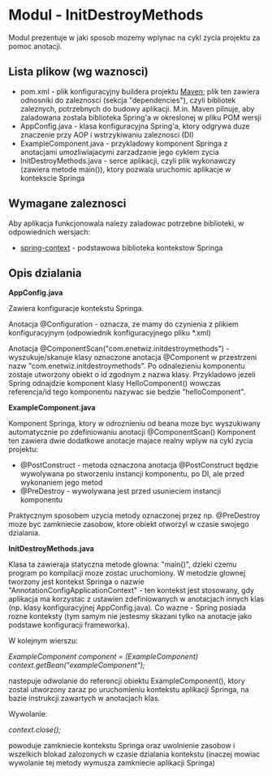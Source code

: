 Modul - InitDestroyMethods
==================

Modul prezentuje w jaki sposob mozemy wplynac na cykl zycia projektu za pomoc anotacji.


Lista plikow (wg waznosci)
--------------------------

 * pom.xml - plik konfiguracyjny buildera projektu [Maven](http://4programmers.net/Java/Maven#id-A-moe-by-tak-Maven); plik ten zawiera 
   odnosniki do zaleznosci (sekcja "dependencies"), czyli bibliotek zaleznych, potrzebnych do budowy aplikacji. M.in. Maven pilnuje, aby 
   zaladowana zostala biblioteka Spring'a w okreslonej w pliku POM wersji
 * AppConfig.java - klasa konfiguracyjna Spring'a, ktory odgrywa duze znaczenie przy AOP i wstrzykiwaniu zaleznosci (DI)
 * ExampleComponent.java - przykladowy komponent Springa z anotacjami umozliwiajacymi zarzadzanie jego cyklem zycia
 * InitDestroyMethods.java - serce aplikacji, czyli plik wykonawczy (zawiera metode main()), ktory pozwala uruchomic aplikacje w kontekscie Springa


Wymagane zaleznosci
-------------------

Aby aplikacja funkcjonowala nalezy zaladowac potrzebne biblioteki, w odpowiednich wersjach:

 * [spring-context](http://search.maven.org/#artifactdetails|org.springframework|spring-context|3.2.14.RELEASE|jar) - podstawowa biblioteka 
   kontekstow Springa


Opis dzialania
--------------

**AppConfig.java**

Zawiera konfiguracje kontekstu Springa.

Anotacja @Configuration - oznacza, ze mamy do czynienia z plikiem konfiguracyjnym (odpowiednik konfiguracyjnego pliku *.xml)

Anotacja @ComponentScan("com.enetwiz.initdestroymethods") - wyszukuje/skanuje klasy oznaczone anotacja @Component w przestrzeni nazw 
"com.enetwiz.initdestroymethods". Po odnalezieniu komponentu zostaje utworzony obiekt o id zgodnym z nazwa klasy. Przykladowo jezeli Spring 
odnajdzie komponent klasy HelloComponent() wowczas referencja/id tego komponentu nazywac sie bedzie "helloComponent".


**ExampleComponent.java**

Komponent Springa, ktory w odroznieniu od beana moze byc wyszukiwany automatycznie po zdefiniowaniu anotacji @ComponentScan()
Komponent ten zawiera dwie dodatkowe anotacje majace realny wplyw na cykl zycia projektu:

 * @PostConstruct - metoda oznaczona anotacja @PostConstruct będzie wywolywana po stworzeniu instancji komponentu, po DI, ale przed wykonaniem 
   jego metod
 * @PreDestroy - wywolywana jest przed usunieciem instancji komponentu

Praktycznym sposobem uzycia metody oznaczonej przez np. @PreDestroy moze byc zamkniecie zasobow, ktore obiekt otworzyl w czasie swojego dzialania.


**InitDestroyMethods.java**

Klasa ta zawieraja statyczna metode glowna: "main()", dzieki czemu program po kompilacji moze zostac uruchomiony.
W metodzie glownej tworzony jest kontekst Springa o nazwie "AnnotationConfigApplicationContext" - ten kontekst jest stosowany, gdy aplikacja ma 
korzystac z ustawien zdefiniowanych w anotacjach innych klas (np. klasy konfiguracyjnej AppConfig.java). 
Co wazne - Spring posiada rozne konteksty (tym samym nie jestesmy skazani tylko na anotacje jako podstawe konfiguracji frameworka).

W kolejnym wierszu:

*ExampleComponent component = (ExampleComponent) context.getBean("exampleComponent");*

nastepuje odwolanie do referencji obiektu ExampleComponent(), ktory zostal utworzony zaraz po uruchomieniu kontekstu aplikacji Springa, na bazie 
instrukcji zawartych w anotacjach klas.

Wywolanie:

*context.close();*

powoduje zamkniecie kontekstu Springa oraz uwolnienie zasobow i wszelkich blokad zalozonych w czasie dzialania kontekstu (inaczej mowiac 
wywolanie tej metody wymusza zamkniecie aplikacji Springa)